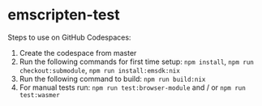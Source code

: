# emscripten-test
 
Steps to use on GitHub Codespaces:

1. Create the codespace from master
2. Run the following commands for first time setup: `npm install`, `npm run checkout:submodule`, `npm run install:emsdk:nix`
3. Run the following command to build: `npm run build:nix`
4. For manual tests run: `npm run test:browser-module` and / or `npm run test:wasmer`
